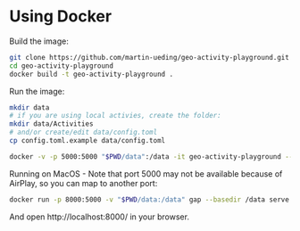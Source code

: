 # Using Docker

Build the image:

```bash
git clone https://github.com/martin-ueding/geo-activity-playground.git
cd geo-activity-playground
docker build -t geo-activity-playground .
```

Run the image:

```bash
mkdir data
# if you are using local activies, create the folder:
mkdir data/Activities
# and/or create/edit data/config.toml
cp config.toml.example data/config.toml

docker -v -p 5000:5000 "$PWD/data":/data -it geo-activity-playground --basedir /data serve --host 0.0.0.0
```

Running on MacOS - Note that port 5000 may not be available because of AirPlay, so you can map to another port:

```bash
docker run -p 8000:5000 -v "$PWD/data:/data" gap --basedir /data serve --host 0.0.0.0
```

And open http://localhost:8000/ in your browser.


